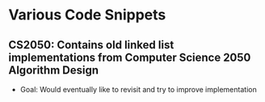 # Various Code Snippets

## CS2050: Contains old linked list implementations from Computer Science 2050 Algorithm Design
- Goal: Would eventually like to revisit and try to improve implementation
